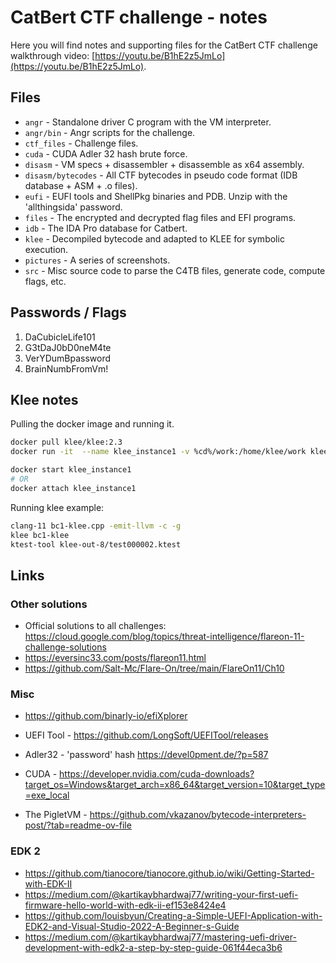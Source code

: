 # CatBert CTF challenge - notes

Here you will find notes and supporting files for the CatBert CTF challenge walkthrough video: [https://youtu.be/B1hE2z5JmLo](https://youtu.be/B1hE2z5JmLo).

## Files

- `angr` - Standalone driver C program with the VM interpreter.
- `angr/bin` - Angr scripts for the challenge.
- `ctf_files` - Challenge files.
- `cuda` - CUDA Adler 32 hash brute force.
- `disasm` - VM specs + disassembler + disassemble as x64 assembly.
- `disasm/bytecodes` - All CTF bytecodes in pseudo code format (IDB database + ASM + .o files).
- `eufi` - EUFI tools and ShellPkg binaries and PDB. Unzip with the 'allthingsida' password.
- `files` - The encrypted and decrypted flag files and EFI programs.
- `idb` - The IDA Pro database for Catbert.
- `klee` - Decompiled bytecode and adapted to KLEE for symbolic execution.
- `pictures` - A series of screenshots.
- `src` - Misc source code to parse the C4TB files, generate code, compute flags, etc.

## Passwords / Flags

1. DaCubicleLife101
2. G3tDaJ0bD0neM4te
3. VerYDumBpassword
4. BrainNumbFromVm!

## Klee notes

Pulling the docker image and running it.

```bash
docker pull klee/klee:2.3
docker run -it  --name klee_instance1 -v %cd%/work:/home/klee/work klee/klee:2.3

docker start klee_instance1
# OR
docker attach klee_instance1
```

Running klee example:
```bash
clang-11 bc1-klee.cpp -emit-llvm -c -g
klee bc1-klee
ktest-tool klee-out-8/test000002.ktest
```

## Links

### Other solutions

- Official solutions to all challenges: https://cloud.google.com/blog/topics/threat-intelligence/flareon-11-challenge-solutions
- https://eversinc33.com/posts/flareon11.html
- https://github.com/Salt-Mc/Flare-On/tree/main/FlareOn11/Ch10


### Misc

- https://github.com/binarly-io/efiXplorer

- UEFI Tool - https://github.com/LongSoft/UEFITool/releases
- Adler32 - 'password' hash https://devel0pment.de/?p=587
- CUDA - https://developer.nvidia.com/cuda-downloads?target_os=Windows&target_arch=x86_64&target_version=10&target_type=exe_local
- The PigletVM - https://github.com/vkazanov/bytecode-interpreters-post/?tab=readme-ov-file

### EDK 2

- https://github.com/tianocore/tianocore.github.io/wiki/Getting-Started-with-EDK-II
- https://medium.com/@kartikaybhardwaj77/writing-your-first-uefi-firmware-hello-world-with-edk-ii-ef153e8424e4
- https://github.com/louisbyun/Creating-a-Simple-UEFI-Application-with-EDK2-and-Visual-Studio-2022-A-Beginner-s-Guide
- https://medium.com/@kartikaybhardwaj77/mastering-uefi-driver-development-with-edk2-a-step-by-step-guide-061f44eca3b6
